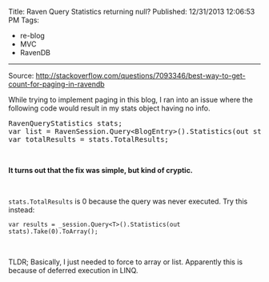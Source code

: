 Title: Raven Query Statistics returning null?
Published: 12/31/2013 12:06:53 PM
Tags:
- re-blog
- MVC
- RavenDB
---
Source: http://stackoverflow.com/questions/7093346/best-way-to-get-count-for-paging-in-ravendb
<p>While trying to implement paging in this blog, I ran into an issue where the following code would result in my stats object having no info.</p>
<pre>RavenQueryStatistics stats;<br />var list = RavenSession.Query&lt;BlogEntry&gt;().Statistics(out stats).OrderByDescending(x =&gt; x.DateTime).Skip(skip).Take(take);<br />var totalResults = stats.TotalResults;</pre>
<p>&nbsp;</p>
<p><strong>It turns out that the fix was simple, but kind of cryptic.</strong></p>
<p>&nbsp;</p>
<p><code>stats.TotalResults</code>&nbsp;is 0 because the query was never executed. Try this instead:</p>
<p class="lang-cs prettyprint prettyprinted"><code><span class="kwd">var</span><span class="pln"> results </span><span class="pun">=</span><span class="pln"> _session</span><span class="pun">.</span><span class="typ">Query</span><span class="pun">&lt;</span><span class="pln">T</span><span class="pun">&gt;()</span><span class="pun">.</span><span class="typ">Statistics</span><span class="pun">(</span><span class="kwd">out</span><span class="pln"> stats</span><span class="pun">).</span><span class="typ">Take</span><span class="pun">(</span><span class="lit">0</span><span class="pun">).</span><span class="typ">ToArray</span><span class="pun">();<br /></span></code></p>
<p>&nbsp;</p>
<p>TLDR; Basically, I just needed to force to array or list. Apparently this is because of deferred execution in LINQ.</p>
